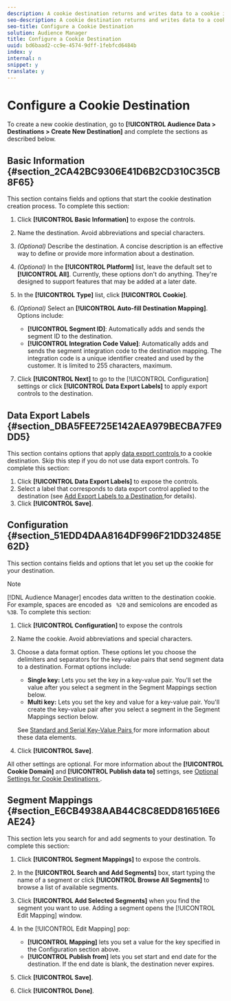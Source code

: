 ```yaml
---
description: A cookie destination returns and writes data to a cookie in the user's browser. The cookie contains data that can be read by other platforms that have access to the page. Follow these instructions to create a cookie destination with Destination Builder.
seo-description: A cookie destination returns and writes data to a cookie in the user's browser. The cookie contains data that can be read by other platforms that have access to the page. Follow these instructions to create a cookie destination with Destination Builder.
seo-title: Configure a Cookie Destination
solution: Audience Manager
title: Configure a Cookie Destination
uuid: bd6baad2-cc9e-4574-9dff-1febfcd6484b
index: y
internal: n
snippet: y
translate: y
---
```


# Configure a Cookie Destination

To create a new cookie destination, go to **[!UICONTROL  Audience Data > Destinations > Create New Destination]** and complete the sections as described below. 

## Basic Information {#section_2CA42BC9306E41D6B2CD310C35CB8F65}

This section contains fields and options that start the cookie destination creation process. To complete this section: 

1. Click **[!UICONTROL  Basic Information]** to expose the controls.
1. Name the destination. Avoid abbreviations and special characters.
1. *(Optional)* Describe the destination. A concise description is an effective way to define or provide more information about a destination.
1. *(Optional)* In the **[!UICONTROL  Platform]** list, leave the default set to **[!UICONTROL  All]**. Currently, these options don't do anything. They're designed to support features that may be added at a later date.
1. In the **[!UICONTROL  Type]** list, click **[!UICONTROL  Cookie]**.
1. *(Optional)* Select an **[!UICONTROL  Auto-fill Destination Mapping]**. Options include: 
    * **[!UICONTROL  Segment ID]**: Automatically adds and sends the segment ID to the destination.
    * **[!UICONTROL  Integration Code Value]**: Automatically adds and sends the segment integration code to the destination mapping. The integration code is a unique identifier created and used by the customer. It is limited to 255 characters, maximum.


1. Click **[!UICONTROL  Next]** to go to the [!UICONTROL  Configuration] settings or click **[!UICONTROL  Data Export Labels]** to apply export controls to the destination.

## Data Export Labels {#section_DBA5FEE725E142AEA979BECBA7FE9DD5}

This section contains options that apply [ data export controls ](../../c_features/c_dec.md#concept_155AAFBA7D804467B6F8279D26C9D05C) to a cookie destination. Skip this step if you do not use data export controls. To complete this section: 


1. Click **[!UICONTROL  Data Export Labels]** to expose the controls.
1. Select a label that corresponds to data export control applied to the destination (see [ Add Export Labels to a Destination ](../../c_features/c_destinations/t_export_labels.md#task_A4BA30472E6F4687AC3F1B33F51909D9) for details).
1. Click **[!UICONTROL  Save]**.


## Configuration {#section_51EDD4DAA8164DF996F21DD32485E62D}

This section contains fields and options that let you set up the cookie for your destination. 


>[!NOTE]
>
>[!DNL  Audience Manager] encodes data written to the destination cookie. For example, spaces are encoded as ` %20` and semicolons are encoded as ` %3B`. To complete this section: 




1. Click **[!UICONTROL  Configuration]** to expose the controls
1. Name the cookie. Avoid abbreviations and special characters.
1. Choose a data format option. These options let you choose the delimiters and separators for the key-value pairs that send segment data to a destination. Format options include: 
    * **Single key:** Lets you set the key in a key-value pair. You'll set the value after you select a segment in the Segment Mappings section below.
    * **Multi key:** Lets you set the key and value for a key-value pair. You'll create the key-value pair after you select a segment in the Segment Mappings section below.


   See [ Standard and Serial Key-Value Pairs ](../../c_features/c_destinations/key-value-pairs.md#concept_4CAA6E54ECFE4291B8626BEBEE98088A) for more information about these data elements. 

1. Click **[!UICONTROL  Save]**.


All other settings are optional. For more information about the **[!UICONTROL  Cookie Domain]** and **[!UICONTROL  Publish data to]** settings, see [ Optional Settings for Cookie Destinations ](../../c_features/c_destinations/cookie-destination-options.md#concept_DEF2E47F31D44BDA936BBB45EA5B136D). 

## Segment Mappings {#section_E6CB4938AAB44C8C8EDD816516E6AE24}

This section lets you search for and add segments to your destination. To complete this section: 

1. Click **[!UICONTROL  Segment Mappings]** to expose the controls.
1. In the **[!UICONTROL  Search and Add Segments]** box, start typing the name of a segment or click **[!UICONTROL  Browse All Segments]** to browse a list of available segments.
1. Click **[!UICONTROL  Add Selected Segments]** when you find the segment you want to use. Adding a segment opens the [!UICONTROL  Edit Mapping] window.
1. In the [!UICONTROL  Edit Mapping] pop: 
    * **[!UICONTROL  Mapping]** lets you set a value for the key specified in the Configuration section above.
    * **[!UICONTROL  Publish from]** lets you set start and end date for the destination. If the end date is blank, the destination never expires.


1. Click **[!UICONTROL  Save]**.
1. Click **[!UICONTROL  Done]**.
